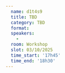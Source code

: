 ```yaml
---
  name: d1t4s9
  title: TBD
  category: TBD
  format: 
  speakers: 
    - 
  room: Workshop
  slot: 03/10/2025
  time_start: '17h45'
  time_end: '18h30'
---
```

